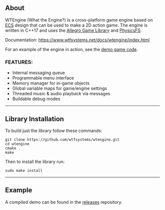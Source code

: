 ## About

WTEngine (What the Engine?) is a cross-platform game engine based on [ECS](https://en.wikipedia.org/wiki/Entity_component_system) design that can be used to make a 2D action game.
The engine is written in C++17 and uses the [Allegro Game Library](https://liballeg.org) and [PhysicsFS](https://www.icculus.org/physfs/).

Documentation:  https://www.wtfsystems.net/docs/wtengine/index.html

For an example of the engine in action, see the [demo game code](https://github.com/wtfsystems/wtengine/blob/master/example/src/wte_demo.cpp).

### FEATURES:
 - Internal messaging queue
 - Programmable menu interface
 - Memory manager for in-game objects
 - Global variable maps for game/engine settings
 - Threaded music & audio playback via messages
 - Buildable debug modes

-----

## Library Installation

To build just the library follow these commands:
```
git clone https://github.com/wtfsystems/wtengine.git
cd wtengine
cmake .
make
```

Then to install the library run:
```
sudo make install
```

-----

## Example

A compiled demo can be found in the [releases](https://github.com/wtfsystems/releases) repository.
